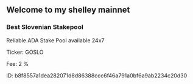 ## Welcome to my shelley mainnet



### Best Slovenian Stakepool




Reliable ADA Stake Pool available 24x7

Ticker: GOSLO

Fee:   2 %

ID:  b8f8557a1dea282071d8d86388ccc6f46a791a0bf6a9ab2234c20d30
    

